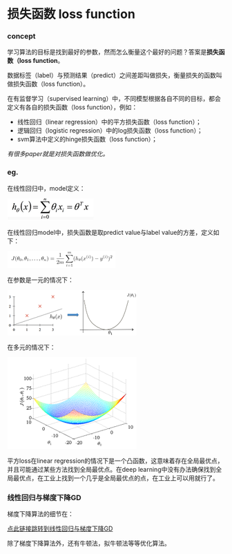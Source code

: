 # 损失函数 loss function

### concept
学习算法的目标是找到最好的参数，然而怎么衡量这个最好的问题？答案是**损失函数（loss function**。

数据标签（label）与预测结果（predict）之间差距叫做损失，衡量损失的函数叫做损失函数（loss function）。

在有监督学习（supervised learning）中，不同模型根据各自不同的目标，都会定义有各自的损失函数（loss function），例如：
* 线性回归（linear regression）中的平方损失函数（loss function）；
* 逻辑回归（logistic regression）中的log损失函数（loss function）；
* svm算法中定义的hinge损失函数（loss function）；

*有很多paper就是对损失函数做优化。*

### eg.
在线性回归中，model定义：

![](https://github.com/bobkentt/Learning-machine-from-scratch-pic/blob/master/alg_base/pic/20170521165243.png)

在线性回归model中，损失函数是取predict value与label value的方差，定义如下：

![](https://github.com/bobkentt/Learning-machine-from-scratch-pic/blob/master/alg_base/pic/20170521165348.png)

在参数是一元的情况下：

![](https://github.com/bobkentt/Learning-machine-from-scratch-pic/blob/master/alg_base/pic/20170521171921.png)

在多元的情况下：

![](https://github.com/bobkentt/Learning-machine-from-scratch-pic/blob/master/alg_base/pic/20170521171944.png)

平方loss在linear regression的情况下是一个凸函数，这意味着存在全局最优点，并且可能通过某些方法找到全局最优点。在deep learning中没有办法确保找到全局最优点，在工业上找到一个几乎是全局最优点的点，在工业上可以用就行了。

### 线性回归与梯度下降GD
梯度下降算法的细节在：

[点此链接跳转到线性回归与梯度下降GD](https://github.com/bobkentt/Learning-machine-from-scratch-/blob/master/alg_base/ch1/gradient_descent.md)

除了梯度下降算法外，还有牛顿法，拟牛顿法等等优化算法。

